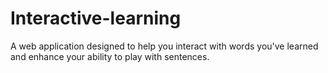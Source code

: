 # Interactive-learning
A web application designed to help you interact with words you've learned and enhance your ability to play with sentences.
